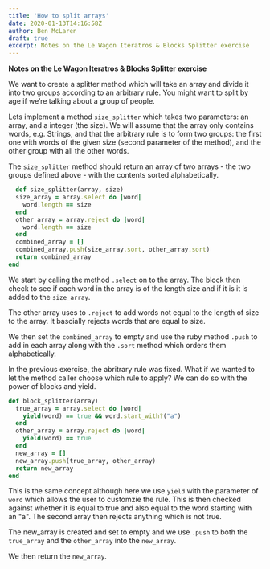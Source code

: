 ```yaml
---
title: 'How to split arrays'
date: 2020-01-13T14:16:58Z
author: Ben McLaren
draft: true
excerpt: Notes on the Le Wagon Iteratros & Blocks Splitter exercise
---
```


**Notes on the Le Wagon Iteratros & Blocks Splitter exercise**

We want to create a splitter method which will take an array and divide it into two groups according to an arbitrary rule. You might want to split by age if we’re talking about a group of people.

Lets implement a method `size_splitter` which takes two parameters: an array, and a integer (the size). We will assume that the array only contains words, e.g. Strings, and that the arbitrary rule is to form two groups: the first one with words of the given size (second parameter of the method), and the other group with all the other words.

The `size_splitter` method should return an array of two arrays - the two groups defined above - with the contents sorted alphabetically.

```ruby
  def size_splitter(array, size)
  size_array = array.select do |word|
    word.length == size
  end
  other_array = array.reject do |word|
    word.length == size
  end
  combined_array = []
  combined_array.push(size_array.sort, other_array.sort)
  return combined_array
end
```

We start by calling the method `.select` on to the array. The block then check to see if each word in the array is of the length size and if it is it is added to the `size_array`.

The other array uses to `.reject` to add words not equal to the length of size to the array. It bascially rejects words that are equal to size.

We then set the `combined_array` to empty and use the ruby method `.push` to add in each array along with the `.sort` method which orders them alphabetically.

In the previous exercise, the abritrary rule was fixed. What if we wanted to let the method caller choose which rule to apply? We can do so with the power of blocks and yield.

```ruby
def block_splitter(array)
  true_array = array.select do |word|
    yield(word) == true && word.start_with?("a")
  end
  other_array = array.reject do |word|
    yield(word) == true
  end
  new_array = []
  new_array.push(true_array, other_array)
  return new_array
end
```

This is the same concept although here we use `yield` with the parameter of `word` which allows the user to customzie the rule. This is then checked against whether it is equal to true and also equal to the word starting with an "a". The second array then rejects anything which is not true.

The new_array is created and set to empty and we use `.push` to both the `true_array` and the
`other_array` into the `new_array`.

We then return the `new_array`.
